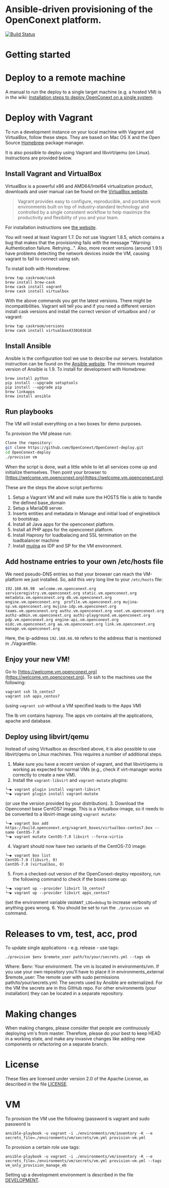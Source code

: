 Ansible-driven provisioning of the OpenConext platform.
==============================

[![Build Status](https://travis-ci.org/OpenConext/OpenConext-deploy.svg?branch=master)](https://travis-ci.org/OpenConext/OpenConext-deploy)

# Getting started

# Deploy to a remote machine

A manual to run the deploy to a single target machine (e.g. a hosted VM) is in the wiki:
[Installation steps to deploy OpenConext on a single system](https://github.com/OpenConext/OpenConext-deploy/wiki/Installation-steps-to-deploy-OpenConext-on-a-single-system-other-than-the-Vagrant-VM-centOS7).

# Deploy with Vagrant

To run a development instance on your local machine with Vagrant and VirtualBox, follow these steps.
They are based on Mac OS X and the Open Source [Homebrew](http://brew.sh) package manager. 

It is also possible to deploy using Vagrant and libvirt/qemu (on Linux).
Instructions are provided below.

## Install Vagrant and VirtualBox

VirtualBox is a powerful x86 and AMD64/Intel64 virtualization product, downloads and user manual can be found on the [VirtualBox website](https://www.virtualbox.org/wiki/Downloads).
> Vagrant provides easy to configure, reproducible, and portable work environments built on top of industry-standard technology and controlled by a single consistent workflow to help maximize the productivity and flexibility of you and your team.

For installation instructions see [the website](https://docs.vagrantup.com/v2/installation/index.html).

You will need at least Vagrant 1.7. Do not use Vagrant 1.8.5, which contains a bug that makes that the provisioning fails with the message "Warning: Authentication failure. Retrying...".  Also, more recent versions (around 1.9.1) have problems detecting the network devices inside the VM, causing vagrant to fail to connect using ssh.

To install both with Homebrew:

    brew tap caskroom/cask
    brew install brew-cask
    brew cask install vagrant
    brew cask install virtualbox

With the above commands you get the latest versions. There might be incompatibilities. Vagrant will tell you and if you need a different version install cask versions and install the correct version of virtualbox and / or vagrant:

    brew tap caskroom/versions
    brew cask install virtualbox4330101610

## Install Ansible

Ansible is the configuration tool we use to describe our servers.
Installation instruction can be found on the [Ansible website](http://docs.ansible.com/intro_installation.html).
The minimum required version of Ansible is 1.9. 
To install for development with Homebrew:

    brew install python
    pip install --upgrade setuptools
    pip install --upgrade pip
    brew linkapps
    brew install ansible

## Run playbooks

The VM will install everything on a two boxes for demo purposes.

To provision the VM please run:

```bash
Clone the repository:
git clone https://github.com/OpenConext/OpenConext-deploy.git
cd OpenConext-deploy
./provision vm
```

When the script is done, wait a little while to let all services come up and initialize themselves. Then point your browser to [https://welcome.vm.openconext.org](https://welcome.vm.openconext.org)

These are the steps the above script performs:

1. Setup a Vagrant VM and will make sure the HOSTS file is able to handle the defined base_domain
2. Setup a MariaDB server.
3. Inserts entities and metadata in Manage and initial load of engineblock to bootstrap.
4. Install all Java apps for the openconext platform.
5. Install all PHP apps for the openconext platform.
6. Install Haproxy for loadbalacing and SSL termination on the loadbalancer machine
7. Install [mujina](https://github.com/OpenConext/Mujina) as IDP and SP for the VM environment.

## Add hostname entries to your own /etc/hosts file

We need pseudo-DNS entries so that your browser can reach the VM-platform we just installed. So, add this very long line to your `/etc/hosts` file:

```
192.168.66.98  welcome.vm.openconext.org serviceregistry.vm.openconext.org static.vm.openconext.org metadata.vm.openconext.org db.vm.openconext.org engine.vm.openconext.org  profile.vm.openconext.org mujina-sp.vm.openconext.org mujina-idp.vm.openconext.org teams.vm.openconext.org authz.vm.openconext.org voot.vm.openconext.org authz-admin.vm.openconext.org authz-playground.vm.openconext.org pdp.vm.openconext.org engine-api.vm.openconext.org oidc.vm.openconext.org aa.vm.openconext.org link.vm.openconext.org manage.vm.openconext.org
```

Here, the ip-address `192.168.66.98` refers to the address that is mentioned in ./Vagrantfile.

## Enjoy your new VM!

Go to [https://welcome.vm.openconext.org](https://welcome.vm.openconext.org). To ssh to the machines use the following:

```
vagrant ssh lb_centos7
vagrant ssh apps_centos7
```

(using `vagrant ssh` without a VM specified leads to the Apps VM)

The lb vm contains haproxy. The apps vm contains all the applications, apache and database.

## Deploy using libvirt/qemu

Instead of using Virtualbox as described above, it is also possible to use libvirt/qemu on Linux
machines.  This requires a number of additional steps.

1. Make sure you have a recent version of vagrant, and that libvirt/qemu is
   working as expected for normal VMs (e.g., check if virt-manager works
   correctly to create a new VM).
2. Install the `vagrant-libvirt` and `vagrant-mutate` plugins:

```
╰─▶ vagrant plugin install vagrant-libvirt
╰─▶ vagrant plugin install vagrant-mutate
```
   (or use the version provided by your distribution).
3. Download the Openconext base CentOS7 image.  This is a Virtualbox-image, so
   it needs to be converted to a libvirt-image using `vagrant mutate`:
```
╰─▶ vagrant box add https://build.openconext.org/vagrant_boxes/virtualbox-centos7.box --name CentOS-7.0
╰─▶ vagrant mutate CentOS-7.0 libvirt --force-virtio
```
4. Vagrant should now have two variants of the CentOS-7.0 image:
```
╰─▶ vagrant box list
CentOS-7.0 (libvirt, 0)
CentOS-7.0 (virtualbox, 0)
```
5. From a checked-out version of the OpenConext-deploy repository, run the
   following command to check if the boxes come up:
```
╰─▶ vagrant up --provider libvirt lb_centos7
╰─▶ vagrant up --provider libvirt apps_centos7
```
(set the environment variable `VAGRANT_LOG=debug` to increase verbosity of
anything goes wrong.
6. You should be set to run the `./provision vm` command.



# Releases to vm, test, acc, prod

To update single applications - e.g. release - use tags:

```
./provision $env $remote_user path/to/your/secrets.yml --tags eb
```
Where:
$env: Your environment. The vm is located in environments/vm. If you use your own repository you'll have to place it in environments_external
$remote_user: The remote user with sudo permissions
path/to/your/secrets.yml: The secrets used by Ansible are externalized. For the VM the secrets are in this GitHub repo. For other environments (your installation) they can be located in a separate repository. 

# Making changes

When making changes, please consider that people are continuously deploying
vm's from master. Therefore, please do your best to keep HEAD in a working
state, and make any invasive changes like adding new components or refactoring
on a separate branch.

# License

These files are licensed under version 2.0 of the Apache License, as described in the file [LICENSE](LICENSE).

# VM

To provision the VM use the following (password is vagrant and sudo password is <enter>

```
ansible-playbook -u vagrant -i ./environments/vm/inventory -K --e secrets_file=./environments/vm/secrets/vm.yml provision-vm.yml
```
To provision a certain role use tags:
```
ansible-playbook -u vagrant -i ./environments/vm/inventory -K --e secrets_file=./environments/vm/secrets/vm.yml provision-vm.yml --tags vm_only_provision_manage_eb
```

Setting up a development environment is described in the file [DEVELOPMENT](DEVELOPMENT.md).


